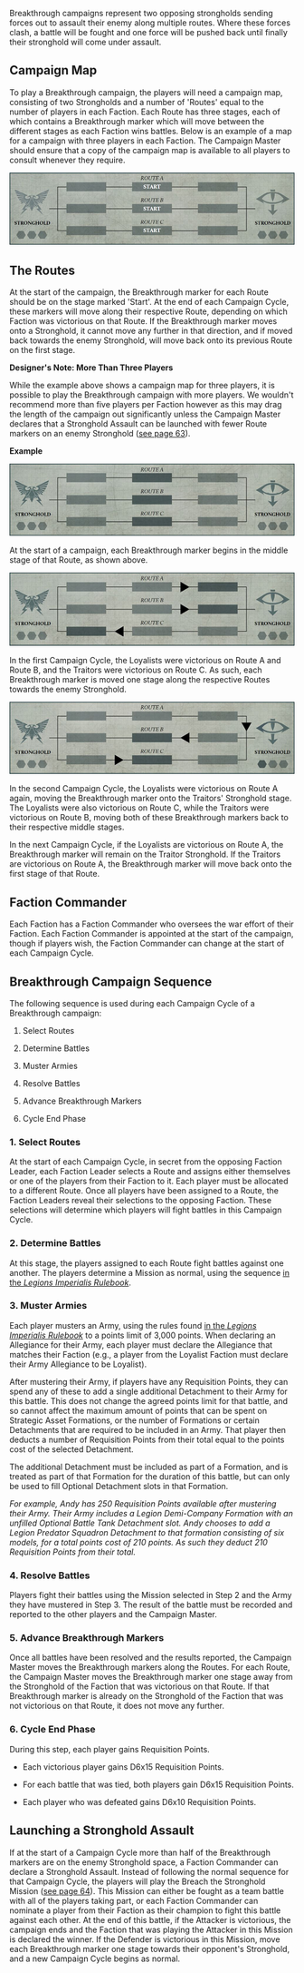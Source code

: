 Breakthrough campaigns represent two opposing strongholds sending forces out to assault their enemy along multiple routes. Where these forces clash, a battle will be fought and one force will be pushed back until finally their stronghold will come under assault.

## Campaign Map

To play a Breakthrough campaign, the players will need a campaign map, consisting of two Strongholds and a number of 'Routes' equal to the number of players in each Faction. Each Route has three stages, each of which contains a Breakthrough marker which will move between the different stages as each Faction wins battles. Below is an example of a map for a campaign with three players in each Faction. The Campaign Master should ensure that a copy of the campaign map is available to all players to consult whenever they require.

![](../media/legions_imperialis_campaigns/breakthrough_campaign_map.jpg)

## The Routes

At the start of the campaign, the Breakthrough marker for each Route should be on the stage marked 'Start'. At the end of each Campaign Cycle, these markers will move along their respective Route, depending on which Faction was victorious on that Route. If the Breakthrough marker moves onto a Stronghold, it cannot move any further in that direction, and if moved back towards the enemy Stronghold, will move back onto its previous Route on the first stage.

**Designer's Note: More Than Three Players**

While the example above shows a campaign map for three players, it is possible to play the Breakthrough campaign with more players. We wouldn't recommend more than five players per Faction however as this may drag the length of the campaign out significantly unless the Campaign Master declares that a Stronghold Assault can be launched with fewer Route markers on an enemy Stronghold ([see page 63](#launching-a-stronghold-assault)).

**Example**

![](../media/legions_imperialis_campaigns/breakthrough_campaign_example_1.jpg)

At the start of a campaign, each Breakthrough marker begins in the middle stage of that Route, as shown above.

![](../media/legions_imperialis_campaigns/breakthrough_campaign_example_2.jpg)

In the first Campaign Cycle, the Loyalists were victorious on Route A and Route B, and the Traitors were victorious on Route C. As such, each Breakthrough marker is moved one stage along the respective Routes towards the enemy Stronghold.

![](../media/legions_imperialis_campaigns/breakthrough_campaign_example_3.jpg)

In the second Campaign Cycle, the Loyalists were victorious on Route A again, moving the Breakthrough marker onto the Traitors' Stronghold stage. The Loyalists were also victorious on Route C, while the Traitors were victorious on Route B, moving both of these Breakthrough markers back to their respective middle stages.

In the next Campaign Cycle, if the Loyalists are victorious on Route A, the Breakthrough marker will remain on the Traitor Stronghold. If the Traitors are victorious on Route A, the Breakthrough marker will move back onto the first stage of that Route.

## Faction Commander

Each Faction has a Faction Commander who oversees the war effort of their Faction. Each Faction Commander is appointed at the start of the campaign, though if players wish, the Faction Commander can change at the start of each Campaign Cycle.

## Breakthrough Campaign Sequence

The following sequence is used during each Campaign Cycle of a Breakthrough campaign:

1. Select Routes

2. Determine Battles

3. Muster Armies

4. Resolve Battles

5. Advance Breakthrough Markers

6. Cycle End Phase


### 1. Select Routes

At the start of each Campaign Cycle, in secret from the opposing Faction Leader, each Faction Leader selects a Route and assigns either themselves or one of the players from their Faction to it. Each player must be allocated to a different Route. Once all players have been assigned to a Route, the Faction Leaders reveal their selections to the opposing Faction. These selections will determine which players will fight battles in this Campaign Cycle.

### 2. Determine Battles

At this stage, the players assigned to each Route fight battles against one another. The players determine a Mission as normal, using the sequence [in the *Legions Imperialis Rulebook*](../legions_imperialis_rules/fighting_a_battle.md#selecting-a-mission).

### 3. Muster Armies

Each player musters an Army, using the rules found [in the *Legions Imperialis Rulebook*](../legions_imperialis_rules/mustering_an_army.md) to a points limit of 3,000 points. When declaring an Allegiance for their Army, each player must declare the Allegiance that matches their Faction (e.g., a player from the Loyalist Faction must declare their Army Allegiance to be Loyalist).

After mustering their Army, if players have any Requisition Points, they can spend any of these to add a single additional Detachment to their Army for this battle. This does not change the agreed points limit for that battle, and so cannot affect the maximum amount of points that can be spent on Strategic Asset Formations, or the number of Formations or certain Detachments that are required to be included in an Army. That player then deducts a number of Requisition Points from their total equal to the points cost of the selected Detachment.

The additional Detachment must be included as part of a Formation, and is treated as part of that Formation for the duration of this battle, but can only be used to fill Optional Detachment slots in that Formation.

*For example, Andy has 250 Requisition Points available after mustering their Army. Their Army includes a Legion Demi-Company Formation with an unfilled Optional Battle Tank Detachment slot. Andy chooses to add a Legion Predator Squadron Detachment to that formation consisting of six models, for a total points cost of 210 points. As such they deduct 210 Requisition Points from their total.*

### 4. Resolve Battles

Players fight their battles using the Mission selected in Step 2 and the Army they have mustered in Step 3. The result of the battle must be recorded and reported to the other players and the Campaign Master.

### 5. Advance Breakthrough Markers

Once all battles have been resolved and the results reported, the Campaign Master moves the Breakthrough markers along the Routes. For each Route, the Campaign Master moves the Breakthrough marker one stage away from the Stronghold of the Faction that was victorious on that Route. If that Breakthrough marker is already on the Stronghold of the Faction that was not victorious on that Route, it does not move any further.

### 6. Cycle End Phase

During this step, each player gains Requisition Points.

- Each victorious player gains D6x15 Requisition Points.

- For each battle that was tied, both players gain D6x15 Requisition Points.

- Each player who was defeated gains D6x10 Requisition Points.

## Launching a Stronghold Assault

If at the start of a Campaign Cycle more than half of the Breakthrough markers are on the enemy Stronghold space, a Faction Commander can declare a Stronghold Assault. Instead of following the normal sequence for that Campaign Cycle, the players will play the Breach the Stronghold Mission ([see page 64](./additional_missions.md#breach-the-stronghold)). This Mission can either be fought as a team battle with all of the players taking part, or each Faction Commander can nominate a player from their Faction as their champion to fight this battle against each other. At the end of this battle, if the Attacker is victorious, the campaign ends and the Faction that was playing the Attacker in this Mission is declared the winner. If the Defender is victorious in this Mission, move each Breakthrough marker one stage towards their opponent's Stronghold, and a new Campaign Cycle begins as normal.
